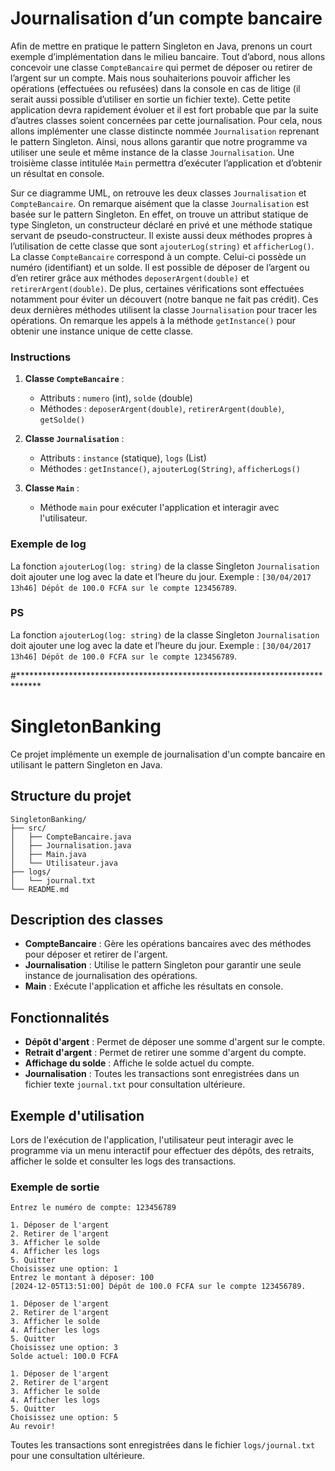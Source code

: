#  Journalisation d’un compte bancaire

Afin de mettre en pratique le pattern Singleton en Java, prenons un court exemple d’implémentation dans le milieu bancaire. Tout d’abord, nous allons concevoir une classe `CompteBancaire` qui permet de déposer ou retirer de l’argent sur un compte. Mais nous souhaiterions pouvoir afficher les opérations (effectuées ou refusées) dans la console en cas de litige (il serait aussi possible d’utiliser en sortie un fichier texte). Cette petite application devra rapidement évoluer et il est fort probable que par la suite d’autres classes soient concernées par cette journalisation. Pour cela, nous allons implémenter une classe distincte nommée `Journalisation` reprenant le pattern Singleton. Ainsi, nous allons garantir que notre programme va utiliser une seule et même instance de la classe `Journalisation`. Une troisième classe intitulée `Main` permettra d’exécuter l’application et d’obtenir un résultat en console.

Sur ce diagramme UML, on retrouve les deux classes `Journalisation` et `CompteBancaire`. On remarque aisément que la classe `Journalisation` est basée sur le pattern Singleton. En effet, on trouve un attribut statique de type Singleton, un constructeur déclaré en privé et une méthode statique servant de pseudo-constructeur. Il existe aussi deux méthodes propres à l’utilisation de cette classe que sont `ajouterLog(string)` et `afficherLog()`. La classe `CompteBancaire` correspond à un compte. Celui-ci possède un numéro (identifiant) et un solde. Il est possible de déposer de l’argent ou d’en retirer grâce aux méthodes `deposerArgent(double)` et `retirerArgent(double)`. De plus, certaines vérifications sont effectuées notamment pour éviter un découvert (notre banque ne fait pas crédit). Ces deux dernières méthodes utilisent la classe `Journalisation` pour tracer les opérations. On remarque les appels à la méthode `getInstance()` pour obtenir une instance unique de cette classe.

### Instructions

1. **Classe `CompteBancaire`** :
   - Attributs : `numero` (int), `solde` (double)
   - Méthodes : `deposerArgent(double)`, `retirerArgent(double)`, `getSolde()`

2. **Classe `Journalisation`** :
   - Attributs : `instance` (statique), `logs` (List<String>)
   - Méthodes : `getInstance()`, `ajouterLog(String)`, `afficherLogs()`

3. **Classe `Main`** :
   - Méthode `main` pour exécuter l'application et interagir avec l'utilisateur.

### Exemple de log

La fonction `ajouterLog(log: string)` de la classe Singleton `Journalisation` doit ajouter une log avec la date et l’heure du jour. Exemple : `[30/04/2017 13h46] Dépôt de 100.0 FCFA sur le compte 123456789`.



### PS

La fonction `ajouterLog(log: string)` de la classe Singleton `Journalisation` doit ajouter une log avec la date et l’heure du jour. Exemple : `[30/04/2017 13h46] Dépôt de 100.0 FCFA sur le compte 123456789`.


#*****************************************************************************
# SingletonBanking

Ce projet implémente un exemple de journalisation d'un compte bancaire en utilisant le pattern Singleton en Java.

## Structure du projet

```
SingletonBanking/
├── src/
│   ├── CompteBancaire.java
│   ├── Journalisation.java
│   ├── Main.java
│   └── Utilisateur.java
├── logs/
│   └── journal.txt
└── README.md
```

## Description des classes

- **CompteBancaire** : Gère les opérations bancaires avec des méthodes pour déposer et retirer de l'argent.
- **Journalisation** : Utilise le pattern Singleton pour garantir une seule instance de journalisation des opérations.
- **Main** : Exécute l'application et affiche les résultats en console.

## Fonctionnalités

- **Dépôt d'argent** : Permet de déposer une somme d'argent sur le compte.
- **Retrait d'argent** : Permet de retirer une somme d'argent du compte.
- **Affichage du solde** : Affiche le solde actuel du compte.
- **Journalisation** : Toutes les transactions sont enregistrées dans un fichier texte `journal.txt` pour consultation ultérieure.

## Exemple d'utilisation

Lors de l'exécution de l'application, l'utilisateur peut interagir avec le programme via un menu interactif pour effectuer des dépôts, des retraits, afficher le solde et consulter les logs des transactions.

### Exemple de sortie

```
Entrez le numéro de compte: 123456789

1. Déposer de l'argent
2. Retirer de l'argent
3. Afficher le solde
4. Afficher les logs
5. Quitter
Choisissez une option: 1
Entrez le montant à déposer: 100
[2024-12-05T13:51:00] Dépôt de 100.0 FCFA sur le compte 123456789.

1. Déposer de l'argent
2. Retirer de l'argent
3. Afficher le solde
4. Afficher les logs
5. Quitter
Choisissez une option: 3
Solde actuel: 100.0 FCFA

1. Déposer de l'argent
2. Retirer de l'argent
3. Afficher le solde
4. Afficher les logs
5. Quitter
Choisissez une option: 5
Au revoir!
```

Toutes les transactions sont enregistrées dans le fichier `logs/journal.txt` pour une consultation ultérieure.
#
